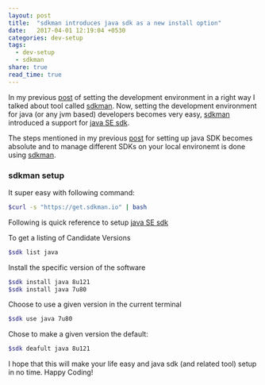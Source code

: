 ```yaml
---
layout: post
title:  "sdkman introduces java sdk as a new install option"
date:   2017-04-01 12:19:04 +0530
categories: dev-setup
tags:
  - dev-setup
  - sdkman
share: true
read_time: true
---
```


In my previous [post] of setting the development environment in a right way I talked about tool called [sdkman]. Now, setting the development environment for java (or any jvm based) developers becomes very easy, [sdkman] introduced a support for [java SE sdk][java-se-sdk].

The steps mentioned in my previous [post] for setting up java SDK becomes absolute and to manage different SDKs on your local environemt is done using [sdkman].

### sdkman setup

It super easy with following command:

```bash
$curl -s "https://get.sdkman.io" | bash
```

Following is quick reference to setup [java SE sdk][java-se-sdk]

To get a listing of Candidate Versions

```bash
$sdk list java
```

Install the specific version of the software

```bash
$sdk install java 8u121
$sdk install java 7u80
```

Choose to use a given version in the current terminal

```bash
$sdk use java 7u80
```

Chose to make a given version the default:

```bash
$sdk deafult java 8u121
```

I hope that this will make your life easy and java sdk (and related tool) setup in no time. Happy Coding!


[post]: /dev-setup/setting-the-right-development-environment/
[java-se-sdk]: http://www.oracle.com/technetwork/java/javase/downloads/index.html
[maven]: https://maven.apache.org/
[gradle]: https://gradle.org/
[sdkman]: http://sdkman.io/
